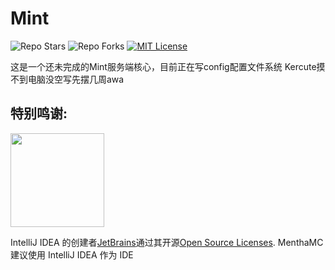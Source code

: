 # Mint

![Repo Stars](https://shields.io/github/stars/MenthaMC/Mint?style=flat-square)
![Repo Forks](https://shields.io/github/forks/MenthaMC/Mint?style=flat-square)
[![MIT License](https://img.shields.io/github/license/MenthaMC/Mint?style=flat-square)](LICENSE) 

这是一个还未完成的Mint服务端核心，目前正在写config配置文件系统
Kercute摸不到电脑没空写先摆几周awa

## 特别鸣谢:

[<img src="https://user-images.githubusercontent.com/21148213/121807008-8ffc6700-cc52-11eb-96a7-2f6f260f8fda.png" alt="" width="150">](https://www.jetbrains.com)

IntelliJ IDEA 的创建者[JetBrains](https://www.jetbrains.com/)通过其开源[Open Source Licenses](https://www.jetbrains.com/opensource/). MenthaMC 建议使用 IntelliJ IDEA 作为 IDE

